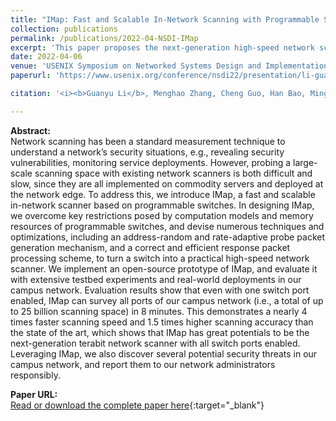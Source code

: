 ```yaml
---
title: "IMap: Fast and Scalable In-Network Scanning with Programmable Switches"
collection: publications
permalink: /publications/2022-04-NSDI-IMap
excerpt: 'This paper proposes the next-generation high-speed network scanner based on the programmable switch.'
date: 2022-04-06
venue: 'USENIX Symposium on Networked Systems Design and Implementation (NSDI)'
paperurl: 'https://www.usenix.org/conference/nsdi22/presentation/li-guanyu'

citation: '<i><b>Guanyu Li</b>, Menghao Zhang, Cheng Guo, Han Bao, Mingwe Xu, Hongxin Hu, Fenghua Li. &quot;IMap: Fast and Scalable In-Network Scanning with Programmable Switches&quot;. In The 19th USENIX Symposium on Networked Systems Design and Implementation (NSDI ''22), April 4-6, 2022, Renton, WA, USA.</i>'

---
```

**Abstract:**  
Network scanning has been a standard measurement technique to understand a network’s security situations, e.g., revealing security vulnerabilities, monitoring service deployments. However, probing a large-scale scanning space with existing network scanners is both difficult and slow, since they are all implemented on commodity servers and deployed at the network edge. To address this, we introduce IMap, a fast and scalable in-network scanner based on programmable switches. In designing IMap, we overcome key restrictions posed by computation models and memory resources of programmable switches, and devise numerous techniques and optimizations, including an address-random and rate-adaptive probe packet generation mechanism, and a correct and efficient response packet processing scheme, to turn a switch into a practical high-speed network scanner. We implement an open-source prototype of IMap, and evaluate it with extensive testbed experiments and real-world deployments in our campus network. Evaluation results show that even with one switch port enabled, IMap can survey all ports of our campus network (i.e., a total of up to 25 billion scanning space) in 8 minutes. This demonstrates a nearly 4 times faster scanning speed and 1.5 times higher scanning accuracy than the state of the art, which shows that IMap has great potentials to be the next-generation terabit network scanner with all switch ports enabled. Leveraging IMap, we also discover several potential security threats in our campus network, and report them to our network administrators responsibly.

**Paper URL:**  
[Read or download the complete paper here](https://www.usenix.org/conference/nsdi22/presentation/li-guanyu){:target="\_blank"}
